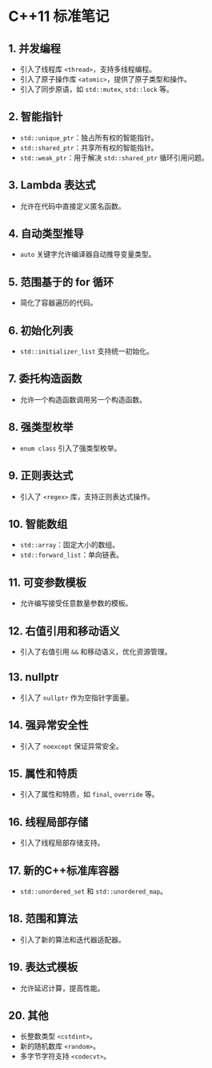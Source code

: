 # C++11 标准笔记

## 1. 并发编程
- 引入了线程库 `<thread>`，支持多线程编程。
- 引入了原子操作库 `<atomic>`，提供了原子类型和操作。
- 引入了同步原语，如 `std::mutex`, `std::lock` 等。

## 2. 智能指针
- `std::unique_ptr`：独占所有权的智能指针。
- `std::shared_ptr`：共享所有权的智能指针。
- `std::weak_ptr`：用于解决 `std::shared_ptr` 循环引用问题。

## 3. Lambda 表达式
- 允许在代码中直接定义匿名函数。

## 4. 自动类型推导
- `auto` 关键字允许编译器自动推导变量类型。

## 5. 范围基于的 for 循环
- 简化了容器遍历的代码。

## 6. 初始化列表
- `std::initializer_list` 支持统一初始化。

## 7. 委托构造函数
- 允许一个构造函数调用另一个构造函数。

## 8. 强类型枚举
- `enum class` 引入了强类型枚举。

## 9. 正则表达式
- 引入了 `<regex>` 库，支持正则表达式操作。

## 10. 智能数组
- `std::array`：固定大小的数组。
- `std::forward_list`：单向链表。

## 11. 可变参数模板
- 允许编写接受任意数量参数的模板。

## 12. 右值引用和移动语义
- 引入了右值引用 `&&` 和移动语义，优化资源管理。

## 13. nullptr
- 引入了 `nullptr` 作为空指针字面量。

## 14. 强异常安全性
- 引入了 `noexcept` 保证异常安全。

## 15. 属性和特质
- 引入了属性和特质，如 `final`, `override` 等。

## 16. 线程局部存储
- 引入了线程局部存储支持。

## 17. 新的C++标准库容器
- `std::unordered_set` 和 `std::unordered_map`。

## 18. 范围和算法
- 引入了新的算法和迭代器适配器。

## 19. 表达式模板
- 允许延迟计算，提高性能。

## 20. 其他
- 长整数类型 `<cstdint>`。
- 新的随机数库 `<random>`。
- 多字节字符支持 `<codecvt>`。